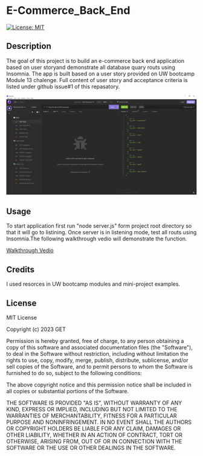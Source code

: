 # E-Commerce_Back_End
[![License: MIT](https://img.shields.io/badge/License-MIT-blue.svg)](https://opensource.org/licenses/MIT)
## Description

The goal of this project is to build an e-commerce back end application  based on user storyand demonstrate all database quary routs using Insomnia. The app is built based on a user story provided on UW bootcamp Module 13 chalenge. Full content of user story and acceptance criteria is listed under github issue#1 of this repasatory. 


![Employee Tracker](./assets/E-Commerce_Back_End.PNG)


## Usage

To start application first  run "node server.js" form project root directory so that it will go to listining. Once server is in listening mode, test all routs using Insomnia.The following walkthrough vedio will demonstrate the function.

[Walkthrough Vedio](https://youtu.be/b7PlPKfUYGU)

## Credits
I used resorces in UW bootcamp modules and mini-project examples.

## License
MIT License

Copyright (c) 2023 GET

Permission is hereby granted, free of charge, to any person obtaining a copy
of this software and associated documentation files (the "Software"), to deal
in the Software without restriction, including without limitation the rights
to use, copy, modify, merge, publish, distribute, sublicense, and/or sell
copies of the Software, and to permit persons to whom the Software is
furnished to do so, subject to the following conditions:

The above copyright notice and this permission notice shall be included in all
copies or substantial portions of the Software.

THE SOFTWARE IS PROVIDED "AS IS", WITHOUT WARRANTY OF ANY KIND, EXPRESS OR
IMPLIED, INCLUDING BUT NOT LIMITED TO THE WARRANTIES OF MERCHANTABILITY,
FITNESS FOR A PARTICULAR PURPOSE AND NONINFRINGEMENT. IN NO EVENT SHALL THE
AUTHORS OR COPYRIGHT HOLDERS BE LIABLE FOR ANY CLAIM, DAMAGES OR OTHER
LIABILITY, WHETHER IN AN ACTION OF CONTRACT, TORT OR OTHERWISE, ARISING FROM,
OUT OF OR IN CONNECTION WITH THE SOFTWARE OR THE USE OR OTHER DEALINGS IN THE
SOFTWARE.
